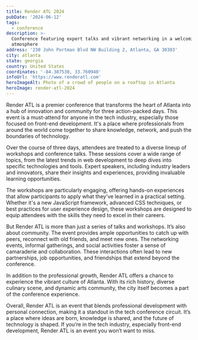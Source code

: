```yaml
---
title: Render ATL 2024
pubDate: '2024-06-12'
tags:
  - conference
description: >-
  Conference featuring expert talks and vibrant networking in a welcoming
  atmosphere
address: '230 John Portman Blvd NW Building 2, Atlanta, GA 30303'
city: atlanta
state: georgia
country: United States
coordinates: '-84.387530, 33.760940'
infoUrl: 'https://www.renderatl.com'
heroImageAlt: Photo of a crowd of people on a rooftop in Atlanta
heroImage: render-atl-2024
---
```


Render ATL is a premier conference that transforms the heart of Atlanta into a hub of innovation and community for three action-packed days. This event is a must-attend for anyone in the tech industry, especially those focused on front-end development. It's a place where professionals from around the world come together to share knowledge, network, and push the boundaries of technology.

Over the course of three days, attendees are treated to a diverse lineup of workshops and conference talks. These sessions cover a wide range of topics, from the latest trends in web development to deep dives into specific technologies and tools. Expert speakers, including industry leaders and innovators, share their insights and experiences, providing invaluable learning opportunities.

The workshops are particularly engaging, offering hands-on experiences that allow participants to apply what they've learned in a practical setting. Whether it's a new JavaScript framework, advanced CSS techniques, or best practices for user experience design, these workshops are designed to equip attendees with the skills they need to excel in their careers.

But Render ATL is more than just a series of talks and workshops. It’s also about community. The event provides ample opportunities to catch up with peers, reconnect with old friends, and meet new ones. The networking events, informal gatherings, and social activities foster a sense of camaraderie and collaboration. These interactions often lead to new partnerships, job opportunities, and friendships that extend beyond the conference.

In addition to the professional growth, Render ATL offers a chance to experience the vibrant culture of Atlanta. With its rich history, diverse culinary scene, and dynamic arts community, the city itself becomes a part of the conference experience.

Overall, Render ATL is an event that blends professional development with personal connection, making it a standout in the tech conference circuit. It’s a place where ideas are born, knowledge is shared, and the future of technology is shaped. If you’re in the tech industry, especially front-end development, Render ATL is an event you won’t want to miss.
